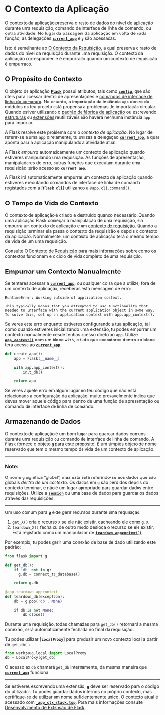 # O Contexto da Aplicação


O contexto da aplicação preserva o rasto de dados do nível de aplicação durante uma requisição, comando de interface de linha de comando, ou outra atividade. No lugar da passagem da aplicação em volta de cada função, as delegações [**`current_app`**](#) e [**`g`**](#) são acessadas.

Isto é semelhante ao [O Contexto da Requisição](#), a qual preserva o rasto de dados do nível da requisição durante uma requisição. O contexto da aplicação correspondente é empurrado quando um contexto de requisição é empurrado.

## O Propósito do Contexto

O objeto de aplicação [**`Flask`**](#) possui atributos, tais como [**`config`**](#), que são úteis para acessar dentro de apresentações e [comandos de interface de linha de comando](#). No entanto, a importação da instância `app` dentro de módulos no teu projeto está propensa a problemas de importação circular. Quando estiver utilizando o [padrão de fábrica de aplicação](#) ou escrevendo [estruturas](#) ou [extensões](#) reutilizáveis não haverá nenhuma instância `app` para importar.

A Flask resolve este problema com o *contexto de aplicação*. No lugar de referir-se a uma `app` diretamente, tu utilizas a delegação [**`current_app`**](#), a qual aponta para a aplicação manipulando a atividade atual.

A Flask *empurra* automaticamente um contexto de aplicação quando estiveres manipulando uma requisição. As funções de apresentação, manipuladores de erro, outras funções que executam durante uma requisição terão acesso ao [**`current_app`**](#).

A Flask irá automaticamente empurrar um contexto de aplicação quando estiveres executando comandos de interface de linha de comando registados com a [**`Flask.cli`**] utilizando a `@app.cli.command()`.


## O Tempo de Vida do Contexto

O contexto de aplicação é criado e destruído quando necessário. Quando uma aplicação Flask começar a manipulação de uma requisição, ela empurra um contexto de aplicação e um [contexto de requisição](#). Quando a requisição terminar ela passa o contexto da requisição e depois o contexto da aplicação. Normalmente, um contexto de aplicação terá o mesmo tempo de vida de um uma requisição.

Consulte [O Contexto de Requisição](#) para mais informações sobre como os contextos funcionam e o ciclo de vida completo de uma requisição.


## Empurrar um Contexto Manualmente

Se tentares acessar a [**`current_app`**](#), ou qualquer coisa que a utilize, fora de um contexto de aplicação, receberás esta mensagem de erro:

```
RuntimeError: Working outside of application context.

This typically means that you attempted to use functionality that
needed to interface with the current application object in some way.
To solve this, set up an application context with app.app_context().
```

Se veres este erro enquanto estiveres configurando a tua aplicação, tal como quando estiveres inicializando uma extensão, tu podes empurrar um contexto manualmente desde tenhas acesso direto ao `app`. Utilize [**`app_context()`**](#) com um bloco `with`, e tudo que executares dentro do bloco terá acesso ao [**`current_app`**](#).

```py
def create_app():
    app = Flask(__name__)

    with app.app_context():
        init_db()

    return app
```

Se veres aquele erro em algum lugar no teu código que não está relacionado a configuração da aplicação, muito provavelmente indica que deves mover aquele código para dentro de uma função de apresentação ou comando de interface de linha de comando.


## Armazenando de Dados

O contexto de aplicação é um bom lugar para guardar dados comuns durante uma requisição ou comando de interface de linha de comando. A Flask fornece o objeto [**`g`**](#) para este propósito. É um simples objeto de nome reservado que tem o mesmo tempo de vida de um contexto de aplicação.

---

### Note:

O nome `g` significa “global”, mas esta está referindo-se aos dados que são globais *dentro de um contexto*. Os dados em `g` são perdidos depois do contexto terminar, e não é um lugar apropriado para guardar dados entre requisições. Utilize a [**`session`**](#) ou uma base de dados para guardar os dados através das requisições.

---

Um uso comum para [**`g`**](#) é de gerir recursos durante uma requisição.

1. `get_X()` cria o recurso `X` se ele não existir, cacheando ele como `g.X`.
2. `teardown_X()` fecha ou de outro modo desloca o recurso se ele existir. Está registado como um manipulador de [**`teardown_appcontext()`**](#).

Por exemplo, tu podes gerir uma conexão de base de dado utilizando este padrão:

```py
from flask import g

def get_db():
    if 'db' not in g:
      g.db = connect_to_database()

    return g.db

@app.teardown_appcontext
def teardown_db(exception):
    db = g.pop('db', None)

    if db is not None:
        db.close()
```

Durante uma requisição, todas chamadas para `get_db()` retornará a mesma conexão, será automaticamente fechada no final da requisição.

Tu podes utilizar [**`LocalProxy`**] para produzir um novo contexto local a partir de `get_db()`:

```py
from werkzeug.local import LocalProxy
db = LocalProxy(get_db)
```

O acesso ao `db` chamará `get_db` internamente, da mesma maneira que [**`current_app`**](#) funciona.

---

Se estiveres escrevendo uma extensão, [**`g`**](#) deve ser reservado para o código do utilizador. Tu podes guardar dados internos no próprio contexto, mas certifique-se de utilizar um nome suficientemente único. O contexto atual é acessado com [**`_app_ctx_stack.top`**](#). Para mais informações consulte [Desenvolvimento de Extensão de Flask](#).